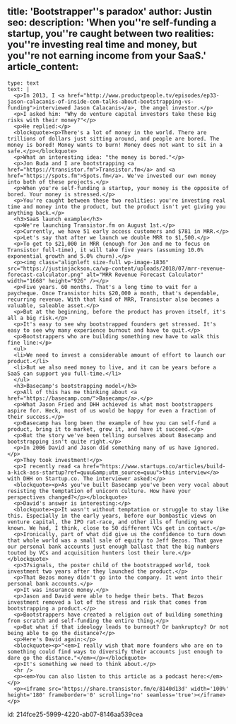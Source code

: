 title: 'Bootstrapper''s paradox'
author: Justin
seo:
  description: 'When you''re self-funding a startup, you''re caught between two realities: you''re investing real time and money, but you''re not earning income from your SaaS.'
article_content:
  -
    type: text
    text: |
      <p>In 2013, I <a href="http://www.productpeople.tv/episodes/ep33-jason-calacanis-of-inside-com-talks-about-bootstrapping-vs-funding">interviewed Jason Calacanis</a>, the angel investor.</p>
      <p>I asked him: "Why do venture capital investors take these big risks with their money?"</p>
      <p>He replied:</p>
      <blockquote><p>There's a lot of money in the world. There are trillions of dollars just sitting around, and people are bored. The money is bored! Money wants to burn! Money does not want to sit in a safe.</p></blockquote>
      <p>What an interesting idea: "the money is bored."</p>
      <p>Jon Buda and I are bootstrapping <a href="https://transistor.fm">Transistor.fm</a> and <a href="https://spots.fm">Spots.fm</a>. We've invested our own money into both of these projects.</p>
      <p>When you're self-funding a startup, your money is the opposite of bored. Your money is stressed.</p>
      <p>You're caught between these two realities: you're investing real time and money into the product, but the product isn't yet giving you anything back.</p>
      <h3>SaaS launch example</h3>
      <p>We're launching Transistor.fm on August 1st.</p>
      <p>Currently, we have 51 early access customers and $781 in MRR.</p>
      <p>Let's say that after we launch we double MRR to $1,500.</p>
      <p>To get to $21,000 in MRR (enough for Jon and me to focus on Transistor full-time), it will take five years (assuming 10.0% exponential growth and 5.0% churn).</p>
      <p><img class="alignleft size-full wp-image-1836" src="https://justinjackson.ca/wp-content/uploads/2018/07/mrr-revenue-forecast-calculator.png" alt="MRR Revenue Forecast Calculator" width="1668" height="926" /></p>
      <p>Five years. 60 months. That's a long time to wait for a paycheque. Once Transistor hits $20,000 a month, that's dependable, recurring revenue. With that kind of MRR, Transistor also becomes a valuable, saleable asset.</p>
      <p>But at the beginning, before the product has proven itself, it's all a big risk.</p>
      <p>It's easy to see why bootstrapped founders get stressed. It's easy to see why many experience burnout and have to quit.</p>
      <p>Bootstrappers who are building something new have to walk this fine line:</p>
      <ul>
      <li>We need to invest a considerable amount of effort to launch our product.</li>
      <li>But we also need money to live, and it can be years before a SaaS can support you full-time.</li>
      </ul>
      <h3>Basecamp's bootstrapping model</h3>
      <p>All of this has me thinking about <a href="https://basecamp.com/">Basecamp</a>.</p>
      <p>What Jason Fried and DHH achieved is what most bootstrappers aspire for. Heck, most of us would be happy for even a fraction of their success.</p>
      <p>Basecamp has long been the example of how you can self-fund a product, bring it to market, grow it, and have it succeed.</p>
      <p>But the story we've been telling ourselves about Basecamp and bootstrapping isn't quite right.</p>
      <p>In 2006 David and Jason did something many of us have ignored.</p>
      <p>They took investment!</p>
      <p>I recently read <a href="https://www.startups.co/articles/build-a-kick-ass-startup?ref=quuu&amp;utm_source=quuu">this interview</a> with DHH on Startup.co. The interviewer asked:</p>
      <blockquote><p>As you've built Basecamp you've been very vocal about resisting the temptation of unicorn culture. How have your perspectives changed?</p></blockquote>
      <p>David's answer is interesting:</p>
      <blockquote><p>It wasn't without temptation or struggle to stay like this. Especially in the early years, before our bombastic views on venture capital, the IPO rat-race, and other ills of funding were known. We had, I think, close to 50 different VCs get in contact.</p>
      <p>Ironically, part of what did give us the confidence to turn down that whole world was a small sale of equity to Jeff Bezos. That gave our personal bank accounts just enough ballast that the big numbers touted by VCs and acquisition hunters lost their lure.</p></blockquote>
      <p>37signals, the poster child of the bootstrapped world, took investment two years after they launched the product.</p>
      <p>That Bezos money didn't go into the company. It went into their personal bank accounts.</p>
      <p>It was insurance money.</p>
      <p>Jason and David were able to hedge their bets. That Bezos investment removed a lot of the stress and risk that comes from bootstrapping a product.</p>
      <p>Bootstrappers have created a religion out of building something from scratch and self-funding the entire thing.</p>
      <p>But what if that ideology leads to burnout? Or bankruptcy? Or not being able to go the distance?</p>
      <p>Here's David again:</p>
      <blockquote><p>"<em>I really wish that more founders who are on to something could find ways to diversify their accounts just enough to dare go the distance."</em></p></blockquote>
      <p>It's something we need to think about.</p>
      <hr />
      <p><em>You can also listen to this article as a podcast here:</em></p>
      <p><iframe src='https://share.transistor.fm/e/8140d13d' width='100%' height='180' frameborder='0' scrolling='no' seamless='true'></iframe></p>
      
id: 214fce25-5999-4220-ab07-8146aa539cea
